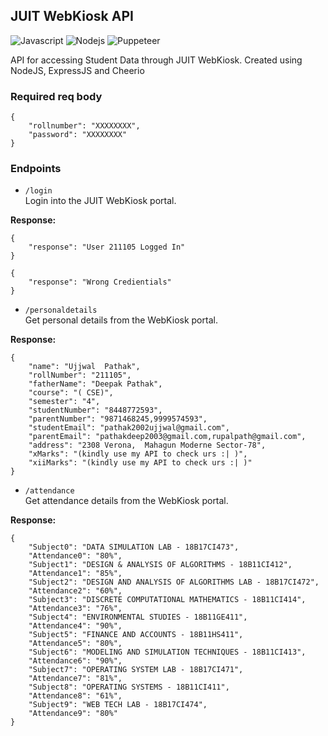 ## JUIT WebKiosk API

<img alt="Javascript" src="https://img.shields.io/badge/JavaScript-323330?style=for-the-badge&logo=javascript&logoColor=F7DF1E"/> <img alt="Nodejs" src="https://img.shields.io/badge/Node.js-339933?style=for-the-badge&logo=nodedotjs&logoColor=white"/> <img alt="Puppeteer" src="https://img.shields.io/badge/Puppeteer-40B5A4?style=for-the-badge&logo=Puppeteer&logoColor=white"/>

API for accessing Student Data through JUIT WebKiosk. Created using NodeJS, ExpressJS and Cheerio

<!-- BASE URL:  -->

### Required req body

```
{
    "rollnumber": "XXXXXXXX",
    "password": "XXXXXXXX"
}
```

### Endpoints

- `/login`  
  Login into the JUIT WebKiosk portal.

**Response:**

```
{
    "response": "User 211105 Logged In"
}
```

```
{
    "response": "Wrong Credientials"
}
```

- `/personaldetails`  
  Get personal details from the WebKiosk portal.

**Response:**

```
{
    "name": "Ujjwal  Pathak",
    "rollNumber": "211105",
    "fatherName": "Deepak Pathak",
    "course": "( CSE)",
    "semester": "4",
    "studentNumber": "8448772593",
    "parentNumber": "9871468245,9999574593",
    "studentEmail": "pathak2002ujjwal@gmail.com",
    "parentEmail": "pathakdeep2003@gmail.com,rupalpath@gmail.com",
    "address": "2308 Verona,  Mahagun Moderne Sector-78",
    "xMarks": "(kindly use my API to check urs :| )",
    "xiiMarks": "(kindly use my API to check urs :| )"
}
```

- `/attendance`  
  Get attendance details from the WebKiosk portal.

**Response:**

```
{
    "Subject0": "DATA SIMULATION LAB - 18B17CI473",
    "Attendance0": "80%",
    "Subject1": "DESIGN & ANALYSIS OF ALGORITHMS - 18B11CI412",
    "Attendance1": "85%",
    "Subject2": "DESIGN AND ANALYSIS OF ALGORITHMS LAB - 18B17CI472",
    "Attendance2": "60%",
    "Subject3": "DISCRETE COMPUTATIONAL MATHEMATICS - 18B11CI414",
    "Attendance3": "76%",
    "Subject4": "ENVIRONMENTAL STUDIES - 18B11GE411",
    "Attendance4": "90%",
    "Subject5": "FINANCE AND ACCOUNTS - 18B11HS411",
    "Attendance5": "80%",
    "Subject6": "MODELING AND SIMULATION TECHNIQUES - 18B11CI413",
    "Attendance6": "90%",
    "Subject7": "OPERATING SYSTEM LAB - 18B17CI471",
    "Attendance7": "81%",
    "Subject8": "OPERATING SYSTEMS - 18B11CI411",
    "Attendance8": "61%",
    "Subject9": "WEB TECH LAB - 18B17CI474",
    "Attendance9": "80%"
}
```
<!--
* ```/v1.0/attendance```
  Get attendance details for a given semester.


* ```/v1.0/cgpa```
  Get the CGPA report for all semesters.


* ```/v1.0/grades```
  Get the Exam Grades for a given semesters.


* ```/v1.0/semesters```
  Get the list of valid Semester Codes.


* ```/v1.0/faculty```
  Get the list of registered subject faculty.


* ```/v1.0/subjects```
  Get the list of registered subjects for a given semester


## Examples

- ### Personal Details.
**Endpoint:**
```https://juit-webkiosk-api.herokuapp.com/v1.0/personalDetails/```
**Body:**
 ```
 {
    "username":"xxxxx",
    "password":"xxxxx"
 }
```
**Response:**
  ```
  {
    "Name": "Aarhan Ali Khan",
    "Rollno": "201221",
    "FathersName": "xxxx",
    "Course": "B.T. ( CSE)",
    "Semester": "4",
    "Mobile": "xxxxx",
    "ParentMobile": "xxxxx",
    "Email": "xxxxx",
    "address": "xxxx",
    "percentage12": "not that great to be put on display",
    "percentage10": "not that great to be put on display"
  }
  ```
- ### Faculty

**(NOTE- Pass in different semester codes, can get the available semester codes by calling the /semesters endpoint)**

**Endpoint:**
```https://juit-webkiosk-api.herokuapp.com/v1.0/grades/2020ODDSEM```
**Body:**
 ```
 {
    "username":"xxxxx",
    "password":"xxxxx"
 }
```
**Response:**
  ```
  [
    {
        "SubjectName": "ENGINEERING MATHEMATICS-I(18B11MA111)",
        "ExamCode": "2020ODDSEM",
        "Grade": "A+"
    },
    {
        "SubjectName": "ENGINEERING PHYSICS LAB-I(18B17PH171)",
        "ExamCode": "2020ODDSEM",
        "Grade": "A"
    },
    {
        "SubjectName": "ENGINEERING PHYSICS-I(18B11PH111)",
        "ExamCode": "2020ODDSEM",
        "Grade": "B+"
    },
    {
        "SubjectName": "ENGLISH AND TECHNICAL COMMUNICATION LAB(18B17HS171)",
        "ExamCode": "2020ODDSEM",
        "Grade": "A+"
    },
    {
        "SubjectName": "ENGLISH AND TECHNICAL COMMUNICATION(18B11HS111)",
        "ExamCode": "2020ODDSEM",
        "Grade": "A+"
    },
    {
        "SubjectName": "PROGRAMMING FOR PROBLEM SOLVING LAB-II(19B17CI171)",
        "ExamCode": "2020ODDSEM",
        "Grade": "A"
    },
    {
        "SubjectName": "PROGRAMMING FOR PROBLEM SOLVING-II(19B11CI111)",
        "ExamCode": "2020ODDSEM",
        "Grade": "A"
    },
    {
        "SubjectName": "WORKSHOP PRACTICES(18B17GE171)",
        "ExamCode": "2020ODDSEM",
        "Grade": "A"
    }
]
  ```
 flexing online sem grades ⌐■_■ -->
